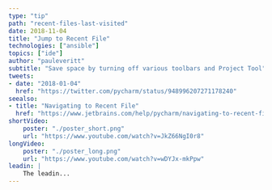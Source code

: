 ```yaml
---
type: "tip"
path: "recent-files-last-visited"
date: 2018-11-04
title: "Jump to Recent File"
technologies: ["ansible"]
topics: ["ide"]
author: "pauleveritt"
subtitle: "Save space by turning off various toolbars and Project Tool"
tweets:
- date: "2018-01-04"
  href: "https://twitter.com/pycharm/status/948996207271178240"
seealso:
- title: "Navigating to Recent File"
  href: "https://www.jetbrains.com/help/pycharm/navigating-to-recent-file.html"      
shortVideo:
    poster: "./poster_short.png"
    url: "https://www.youtube.com/watch?v=JkZ66NgI0r8"
longVideo:
    poster: "./poster_long.png"
    url: "https://www.youtube.com/watch?v=wDYJx-mkPpw"
leadin: |
    The leadin...
---
```


